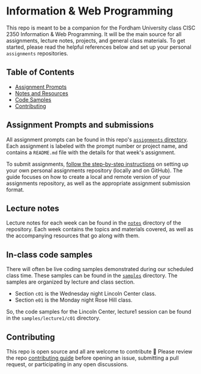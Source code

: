 
# Information & Web Programming
This repo is meant to be a companion for the Fordham University class CISC 2350 Information & Web Programming. It will be the main source for all assignments, lecture notes, projects, and general class materials.  To get started, please read the helpful references below and set up your personal `assignments` repositories.

## Table of Contents
- [Assignment Prompts](assignments/)
- [Notes and Resources](notes/)
- [Code Samples](code/)
- [Contributing](contribute/)

## <a name="assignments"></a>Assignment Prompts and submissions
All assignment prompts can be found in this repo's [`assignments` directory](assignments).  Each assignment is labeled with the prompt number or project name, and contains a `README.md` file with the details for that week's assignment.

To submit assignments, [follow the step-by-step instructions](notes/lecture5/1-AssignmentRepo.md) on setting up your own personal assignments repository (locally and on GitHub).  The guide focuses on how to create a local and remote version of your assignments repository, as well as the appropriate assignment submission format.

## <a name="notes"></a>Lecture notes
Lecture notes for each week can be found in the [`notes`](notes) directory of the repository.  Each week contains the topics and materials covered, as well as the accompanying resources that go along with them.

## <a name="code"></a>In-class code samples
There will often be live coding samples demonstrated during our scheduled class time.  These samples can be found in the [`samples`](samples) directory.  The samples are organized by lecture and class section.

- Section `c01` is the Wednesday night Lincoln Center class.
- Section `e01` is the Monday night Rose Hill class.

So, the code samples for the Lincoln Center, lecture1 session can be found in the `samples/lecture1/c01` directory.

## <a name="contribute"></a>Contributing
This repo is open source and all are welcome to contribute :tada:  Please review the repo [contributing guide](.github/CONTRIBUTING.md) before opening an issue, submitting a pull request, or participating in any open discussions.
